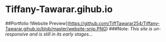 # Tiffany-Tawarar.gihub.io
##Portfolio
 !Website Preview](https://github.com/TiffTawarar254/Tiffany-Tawarar.gihub.io/blob/master/website-snip.PNG)
###Note:
*This site is un-responsive and is still in its early stages...*
